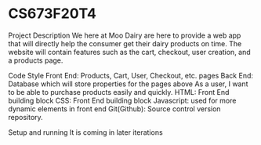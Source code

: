 # CS673F20T4

Project Description
We here at Moo Dairy are here to provide a web app that will directly help the consumer get their dairy products on time. The website will contain features such as the cart, checkout, user creation, and a products page.

Code Style
Front End: Products, Cart, User, Checkout, etc. pages
Back End: Database which will store properties for the pages above
As a user, I want to be able to purchase products easily and quickly.
HTML: Front End building block
CSS: Front End building block
Javascript: used for more dynamic elements in front end
Git(Github): Source control version repository.

Setup and running
It is coming in later iterations